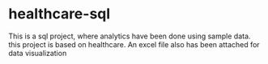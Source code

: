 # healthcare-sql
This is a sql project, where analytics have been done using sample data. this project is based on healthcare. An excel file also has been attached for data visualization
